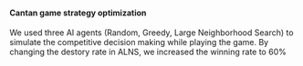 #### Cantan game strategy optimization
We used three AI agents (Random, Greedy, Large Neighborhood Search) to simulate the competitive decision making while playing the game.
By changing the destory rate in ALNS, we increased the winning rate to 60% 
